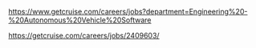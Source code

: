 https://www.getcruise.com/careers/jobs?department=Engineering%20-%20Autonomous%20Vehicle%20Software

https://getcruise.com/careers/jobs/2409603/